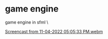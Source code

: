 # game engine
game engine in sfml \\

[Screencast from 11-04-2022 05:05:33 PM.webm](https://user-images.githubusercontent.com/86479624/200008579-f9b872da-a578-44ff-ac3c-8472a3844f5c.webm)
